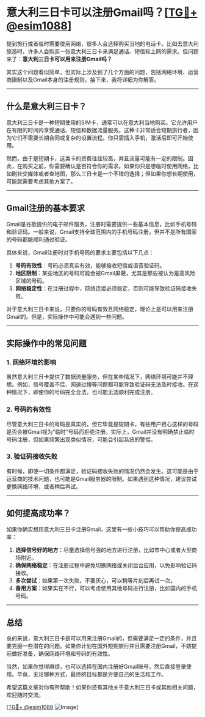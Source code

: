 # 意大利三日卡可以注册Gmail吗？[[TG💪+ @esim1088](https://t.me/s/esim1088)]

提到旅行或者临时需要使用网络，很多人会选择购买当地的电话卡。比如去意大利旅游时，许多人会购买一张意大利三日卡来满足通话、短信和上网的需求。但问题来了：**意大利三日卡可以用来注册Gmail吗？**

其实这个问题看似简单，但实际上涉及到了几个方面的问题，包括网络环境、运营商限制以及Gmail本身的注册规则。接下来，我将详细为你解答。

---

## 什么是意大利三日卡？

意大利三日卡是一种短期使用的SIM卡，通常可以在意大利当地购买。它允许用户在有限的时间内享受通话、短信和数据流量服务。这种卡非常适合短期旅行者，因为它们不需要长期合同或复杂的设置流程。你只需插入手机，激活后即可开始使用。

然而，由于是短期卡，这类卡的资费往往较高，并且流量可能有一定的限制。因此，在购买之前，你需要确认是否符合你的需求。如果你只是想临时使用网络，比如刷社交媒体或者查地图，那么三日卡是一个不错的选择；但如果你想长期使用，可能就需要考虑其他方案了。

---

## Gmail注册的基本要求

Gmail是谷歌提供的电子邮件服务，注册时需要提供一些基本信息，比如手机号码和验证码。一般来说，Gmail支持全球范围内的手机号码注册，但并不是所有国家的号码都能顺利通过验证。

具体来说，Gmail注册时对手机号码的要求主要包括以下几点：

1. **号码有效性**：号码必须真实有效，能够接收短信或语音验证码。
2. **地区限制**：某些地区的号码可能会被Gmail屏蔽，尤其是那些被认为是高风险区域的号码。
3. **网络稳定性**：在注册过程中，网络连接必须稳定，否则可能导致验证码接收失败。

对于意大利三日卡来说，只要你的号码有效且网络稳定，理论上是可以用来注册Gmail的。但是，实际操作中可能会遇到一些问题。

---

## 实际操作中的常见问题

### 1. 网络环境的影响

虽然意大利三日卡提供了数据流量服务，但在某些情况下，网络环境可能并不理想。例如，信号覆盖不佳、网速过慢等问题都可能导致验证码无法及时接收。在这种情况下，即使你的号码完全合法，也可能无法顺利完成注册。

### 2. 号码的有效性

尽管意大利三日卡的号码是真实的，但它毕竟是短期卡，有些用户担心这样的号码是否会被Gmail视为“临时”号码而拒绝注册。实际上，Gmail并没有明确禁止临时号码注册，但如果频繁出现类似情况，可能会引起系统的警惕。

### 3. 验证码接收失败

有时候，即便一切条件都满足，验证码接收失败的情况仍然会发生。这可能是由于运营商的技术问题，也可能是Gmail服务器的限制。如果遇到这种情况，建议尝试更换网络环境，或者稍后再试。

---

## 如何提高成功率？

如果你确实想用意大利三日卡注册Gmail，这里有一些小技巧可以帮助你提高成功率：

1. **选择信号好的地方**：尽量选择信号强的地方进行注册，比如市中心或者大型商场附近。
2. **确保网络稳定**：在注册过程中避免切换网络或关闭后台应用，以免影响验证码接收。
3. **多次尝试**：如果第一次失败，不要灰心，可以稍等片刻后再试一次。
4. **备用方案**：如果实在不行，可以考虑使用其他号码进行注册，比如国内的手机号码。

---

## 总结

总的来说，意大利三日卡是可以用来注册Gmail的，但需要满足一定的条件，并且要克服一些潜在的问题。如果你计划在国外短期旅行并且需要注册Gmail，不妨提前做好准备，确保网络环境和号码的有效性。

当然，如果你觉得麻烦，也可以选择在国内注册好Gmail账号，然后直接登录使用。毕竟，无论哪种方式，最终的目标都是方便自己的生活和工作。

希望这篇文章对你有所帮助！如果你还有其他关于意大利三日卡或其他相关问题，欢迎随时交流。

[[TG💪+ @esim1088](https://t.me/s/esim1088) ![Image](https://i.postimg.cc/4NQfJmqS/Snipaste-2025-05-13-00-14-12.png)]